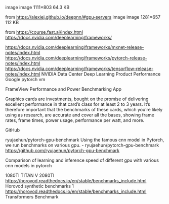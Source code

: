 

<!--
 * @version:
 * @Author:  StevenJokes https://github.com/StevenJokes
 * @Date: 2020-09-13 18:59:43
 * @LastEditors:  StevenJokes https://github.com/StevenJokes
 * @LastEditTime: 2020-09-13 19:01:02
 * @Description:https://discuss.d2l.ai/t/selecting-servers-and-gpus/425
 * @TODO::
 * @Reference:
-->

image
image
1111×803 64.3 KB

from https://alexiej.github.io/deepnn/#gpu-servers
image
image
1281×657 112 KB

from https://course.fast.ai/index.html
https://docs.nvidia.com/deeplearning/frameworks/

https://docs.nvidia.com/deeplearning/frameworks/mxnet-release-notes/index.html
https://docs.nvidia.com/deeplearning/frameworks/pytorch-release-notes/index.html
https://docs.nvidia.com/deeplearning/frameworks/tensorflow-release-notes/index.html
NVIDIA Data Center Deep Learning Product Performance
Google pytorch vm

FrameView Performance and Power Benchmarking App

Graphics cards are investments, bought on the promise of delivering excellent performance in that card’s class for at least 2 to 3 years. It’s therefore important that the benchmarks of these cards, which you’re likely using as research, are accurate and cover all the bases, showing frame rates, frame times, power usage, performance per watt, and more.

 GitHub

ryujaehun/pytorch-gpu-benchmark
Using the famous cnn model in Pytorch, we run benchmarks on various gpu. - ryujaehun/pytorch-gpu-benchmark
https://github.com/ryujaehun/pytorch-gpu-benchmark

Comparison of learning and inference speed of different gpu with various cnn models in pytorch

1080TI
TITAN V
2080TI
https://horovod.readthedocs.io/en/stable/benchmarks_include.html
Horovod synthetic benchmarks 1
https://horovod.readthedocs.io/en/stable/benchmarks_include.html
Transformers Benchmark
